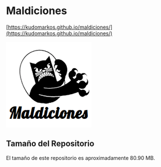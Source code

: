 # Maldiciones

[https://kudomarkos.github.io/maldiciones/](https://kudomarkos.github.io/maldiciones/)

![logo](./static_images/logo_maldiciones.png)

## Tamaño del Repositorio
El tamaño de este repositorio es aproximadamente 80.90 MB.
